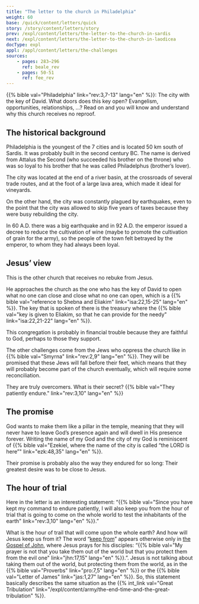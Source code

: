 ```yaml
---
title: "The letter to the church in Philadelphia"
weight: 60
base: /quick/content/letters/quick
story: /story/content/letters/story
prev: /expl/content/letters/the-letter-to-the-church-in-sardis
next: /expl/content/letters/the-letter-to-the-church-in-laodicea
docType: expl
appl: /appl/content/letters/the-challenges
sources: 
    - pages: 283–296
      ref: beale_rev
    - pages: 50-51
      ref: fee_rev
---
```


{{% bible val="Philadelphia" link="rev:3,7-13" lang="en" %}}: The city with the key of David. What doors does this key open? Evangelism, opportunities, relationships, …? Read on and you will know and understand why this church receives no reproof.

## The historical background

<a name="cca2"></a>
Philadelphia is the youngest of the 7 cities and is located 50 km south of Sardis. It was probably built in the second century BC. The name is derived from Attalus the Second (who succeeded his brother on the throne) who was so loyal to his brother that he was called Philadelphus (brother’s lover).

The city was located at the end of a river basin, at the crossroads of several trade routes, and at the foot of a large lava area, which made it ideal for vineyards.

On the other hand, the city was constantly plagued by earthquakes, even to the point that the city was allowed to skip five years of taxes because they were busy rebuilding the city.

In 60 A.D. there was a big earthquake and in 92 A.D. the emperor issued a decree to reduce the cultivation of wine (maybe to promote the cultivation of grain for the army), so the people of the town felt betrayed by the emperor, to whom they had always been loyal.

## Jesus’ view

<a name="294f"></a>
This is the other church that receives no rebuke from Jesus.

He approaches the church as the one who has the key of David to open what no one can close and close what no one can open, which is a {{% bible val="reference to Shebna and Eliakim" link="isa:22,15-25" lang="en" %}}. The key that is spoken of there is the treasury where the {{% bible val="key is given to Eliakim, so that he can provide for the needy" link="isa:22,21-22" lang="en" %}}.

This congregation is probably in financial trouble because they are faithful to God, perhaps to those they support.

The other challenges come from the Jews who oppress the church like in {{% bible val="Smyrna" link="rev:2,9" lang="en" %}}. They will be promised that these Jews will fall before their feet, which means that they will probably become part of the church eventually, which will require some reconciliation.

They are truly overcomers. What is their secret? {{% bible val="They patiently endure." link="rev:3,10" lang="en" %}}

## The promise

<a name="9039"></a>
God wants to make them like a pillar in the temple, meaning that they will never have to leave God’s presence again and will dwell in His presence forever. Writing the name of my God and the city of my God is reminiscent of {{% bible val="Ezekiel, where the name of the city is called “the LORD is here”" link="ezk:48,35" lang="en" %}}.

Their promise is probably also the way they endured for so long: Their greatest desire was to be close to Jesus.

## The hour of trial

<a name="202d"></a>
Here in the letter is an interesting statement: “{{% bible val="Since you have kept my command to endure patiently, I will also keep you from the hour of trial that is going to come on the whole world to test the inhabitants of the earth" link="rev:3,10" lang="en" %}}.”

What is the hour of trail that will come upon the whole earth? And how will Jesus keep us from it? The word “[keep from](https://biblehub.com/interlinear/revelation/3-10.htm)” appears otherwise only in [the Gospel of John](https://biblehub.com/interlinear/john/17-15.htm), where Jesus prays for his disciples: “{{% bible val="My prayer is not that you take them out of the world but that you protect them from the evil one" link="jhn:17,15" lang="en" %}}.”. Jesus is not talking about taking them out of the world, but protecting them from the world, as in the {{% bible val="Proverbs" link="pro:7,5" lang="en" %}} or the {{% bible val="Letter of James" link="jas:1,27" lang="en" %}}. So, this statement basically describes the same situation as the {{% int_link val="Great Tribulation" link="/expl/content/army/the-end-time-and-the-great-tribulation" %}}.
